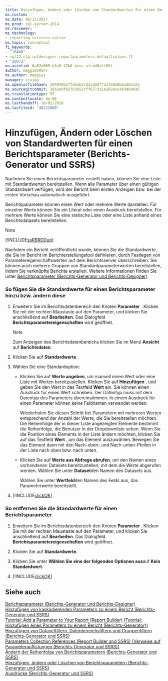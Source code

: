```yaml
---
title: Hinzufügen, ändern oder Löschen von Standardwerten für einen Berichtsparameter (Berichts-Generator und SSRS) | Microsoft-Dokumentation
ms.custom: ''
ms.date: 06/13/2017
ms.prod: sql-server-2014
ms.reviewer: ''
ms.technology:
- reporting-services-native
ms.topic: conceptual
f1_keywords:
- "10460"
- sql12.rtp.rptdesigner.reportparameters.defaultvalues.f1
- "10072"
ms.assetid: 6a87e069-b3a9-47b6-bcec-afcdd8aff65f
author: maggiesMSFT
ms.author: maggies
manager: craigg
ms.openlocfilehash: 294940b2ffdeab57d3cde8f7a1fe8a8b61d6532a
ms.sourcegitcommit: 3da2edf82763852cff6772a1a282ace3034b4936
ms.translationtype: MT
ms.contentlocale: de-DE
ms.lasthandoff: 10/02/2018
ms.locfileid: "48221880"
---
```

# <a name="add-change-or-delete-default-values-for-a-report-parameter-report-builder-and-ssrs"></a>Hinzufügen, Ändern oder Löschen von Standardwerten für einen Berichtsparameter (Berichts-Generator und SSRS)
  Nachdem Sie einen Berichtsparameter erstellt haben, können Sie eine Liste mit Standardwerten bereitstellen. Wenn alle Parameter über einen gültigen Standardwert verfügen, wird der Bericht beim ersten Anzeigen bzw. bei der ersten Vorschau automatisch ausgeführt.  
  
 Berichtsparameter können einen Wert oder mehrere Werte darstellen. Für einzelne Werte können Sie ein Literal oder einen Ausdruck bereitstellen. Für mehrere Werte können Sie eine statische Liste oder eine Liste anhand eines Berichtsdatasets bereitstellen.  
  
> [!NOTE]  
>  [!INCLUDE[ssRBRDDup](../../includes/ssrbrddup-md.md)]  
  
 Nachdem ein Bericht veröffentlicht wurde, können Sie die Standardwerte, die Sie im Bericht im Berichterstellungstool definieren, durch Festlegen von Parametereigenschaftswerten auf dem Berichtsserver überschreiben. Sie können auch mehrere Gruppen von Standardparameterwerten bereitstellen, indem Sie verknüpfte Berichte erstellen. Weitere Informationen finden Sie unter [Berichtsparameter &#40;Berichts-Generator und Berichts-Designer&#41;](report-parameters-report-builder-and-report-designer.md)  
  
### <a name="to-add-or-change-the-default-values-for-a-report-parameter"></a>So fügen Sie die Standardwerte für einen Berichtsparameter hinzu bzw. ändern diese  
  
1.  Erweitern Sie im Berichtsdatenbereich den Knoten **Parameter** . Klicken Sie mit der rechten Maustaste auf den Parameter, und klicken Sie anschließend auf **Bearbeiten**. Das Dialogfeld **Berichtsparametereigenschaften** wird geöffnet.  
  
    > [!NOTE]  
    >  Zum Anzeigen des Berichtsdatenbereichs klicken Sie im Menü **Ansicht** auf **Berichtsdaten**.  
  
2.  Klicken Sie auf **Standardwerte**.  
  
3.  Wählen Sie eine Standardoption:  
  
    -   Klicken Sie auf **Werte angeben**, um manuell einen Wert oder eine Liste mit Werten bereitzustellen. Klicken Sie auf **Hinzufügen** , und geben Sie den Wert in das Textfeld **Wert** ein. Sie können einen Ausdruck für einen Wert schreiben. Der Datentyp muss mit dem Datentyp des Parameters übereinstimmen. In einem Ausdruck für einen Parameter können keine Feldnamen verwendet werden.  
  
         Wiederholen Sie diesen Schritt bei Parametern mit mehreren Werten entsprechend der Anzahl der Werte, die Sie bereitstellen möchten. Die Reihenfolge der in dieser Liste angezeigten Elemente bestimmt die Reihenfolge, die Benutzer in der Dropdownliste sehen. Wenn Sie die Position eines Elements in der Liste ändern möchten, klicken Sie auf das Textfeld **Wert** , um das Element auszuwählen. Bewegen Sie das Element dann mit den Nach-oben- und Nach-unten-Pfeilen in der Liste nach oben bzw. nach unten.  
  
    -   Klicken Sie auf **Werte aus Abfrage abrufen**, um den Namen eines vorhandenen Datasets bereitzustellen, mit dem die Werte abgerufen werden. Wählen Sie unter **Dataset**den Namen des Datasets aus.  
  
         Wählen Sie unter **Wertfeld**den Namen des Felds aus, das Parameterwerte bereitstellt.  
  
4.  [!INCLUDE[clickOK](../../includes/clickok-md.md)]  
  
### <a name="to-remove-the-default-values-for-a-report-parameter"></a>So entfernen Sie die Standardwerte für einen Berichtsparameter  
  
1.  Erweitern Sie im Berichtsdatenbereich den Knoten **Parameter** . Klicken Sie mit der rechten Maustaste auf den Parameter, und klicken Sie anschließend auf **Bearbeiten**. Das Dialogfeld **Berichtsparametereigenschaften** wird geöffnet.  
  
2.  Klicken Sie auf **Standardwerte**.  
  
3.  Klicken Sie unter **Wählen Sie eine der folgenden Optionen aus**auf **Kein Standardwert**.  
  
4.  [!INCLUDE[clickOK](../../includes/clickok-md.md)]  
  
## <a name="see-also"></a>Siehe auch  
 [Berichtsparameter &#40;Berichts-Generator und Berichts-Designer&#41;](report-parameters-report-builder-and-report-designer.md)   
 [Hinzufügen von kaskadierenden Parametern zu einem Bericht &#40;Berichts-Generator und SSRS&#41;](add-cascading-parameters-to-a-report-report-builder-and-ssrs.md)   
 [Tutorial: Add a Parameter to Your Report (Report Builder) (Tutorial: Hinzufügen eines Parameters zu einem Bericht (Berichts-Generator))](../tutorial-add-a-parameter-to-your-report-report-builder.md)   
 [Hinzufügen von Datasetfiltern, Datenbereichsfiltern und Gruppenfiltern &#40;Berichts-Generator und SSRS&#41;](add-dataset-filters-data-region-filters-and-group-filters.md)   
 [Parameters Collection References (Report Builder and SSRS) (Verweise auf Parameterauflistungen (Berichts-Generator und SSRS))](built-in-collections-parameters-collection-references-report-builder.md)   
 [Ändern der Reihenfolge von Berichtsparametern &#40;Berichts-Generator und SSRS&#41;](change-the-order-of-a-report-parameter-report-builder-and-ssrs.md)   
 [Hinzufügen, ändern oder Löschen von Berichtsparametern &#40;Berichts-Generator und SSRS&#41;](add-change-or-delete-a-report-parameter-report-builder-and-ssrs.md)   
 [Ausdrücke &#40;Berichts-Generator und SSRS&#41;](expressions-report-builder-and-ssrs.md)  
  
  
